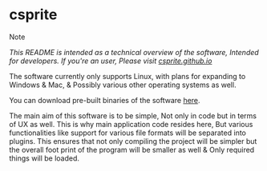 # csprite

> [!NOTE]
> _This README is intended as a technical overview of
> the software, Intended for developers. If you're an user, Please
> visit [csprite.github.io](https://csprite.github.io)_

The software currently only supports Linux, with plans for
expanding to Windows & Mac, & Possibly various other operating
systems as well.

You can download pre-built binaries of the software [here](https://github.com/csprite/csprite/actions/workflows/build.yml?query=branch%3Ac).

The main aim of this software is to be simple, Not only
in code but in terms of UX as well. This is why main
application code resides here, But various functionalities
like support for various file formats will be separated into
plugins.  This ensures that not only compiling the project
will be simpler but the overall foot print of the program
will be smaller as well & Only required things will be loaded.
